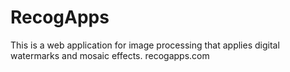 # RecogApps
This is a web application for image processing that applies digital watermarks and mosaic effects.
recogapps.com
